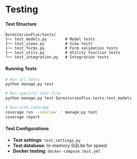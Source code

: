 # Testing

#### Test Structure

```
DormitoriesPlus/tests/
├── test_models.py        # Model tests
├── test_views.py         # View tests
├── test_forms.py         # Form validation tests
├── test_utils.py         # Utility function tests
└── test_integration.py   # Integration tests
```

#### Running Tests

```bash
# Run all tests
python manage.py test

# Run specific test file
python manage.py test DormitoriesPlus.tests.test_models

# Run with coverage
coverage run --source='.' manage.py test
coverage report
```

#### Test Configurations

* **Test settings**: `test_settings.py`
* **Test database**: In-memory SQLite for speed
* **Docker testing**: `docker-compose.test.yml`
